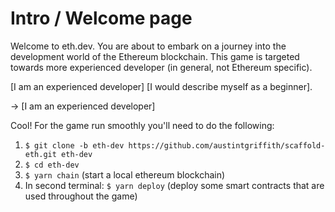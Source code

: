 # Intro / Welcome page

Welcome to eth.dev.
You are about to embark on a journey into the development world of the Ethereum blockchain.
This game is targeted towards more experienced developer (in general, not Ethereum specific).

[I am an experienced developer] [I would describe myself as a beginner].

-> [I am an experienced developer]

Cool! For the game run smoothly you'll need to do the following:

1. `$ git clone -b eth-dev https://github.com/austintgriffith/scaffold-eth.git eth-dev`
2. `$ cd eth-dev`
3. `$ yarn chain` (start a local ethereum blockchain)
4. In second terminal: `$ yarn deploy` (deploy some smart contracts that are used throughout the game)
